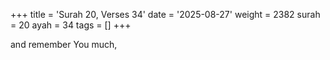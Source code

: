 +++
title = 'Surah 20, Verses 34'
date = '2025-08-27'
weight = 2382
surah = 20
ayah = 34
tags = []
+++

and remember You much,